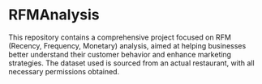 # RFMAnalysis
This repository contains a comprehensive project focused on RFM (Recency, Frequency, Monetary) analysis, aimed at helping businesses better understand their customer behavior and enhance marketing strategies. The dataset used is sourced from an actual restaurant, with all necessary permissions obtained.
